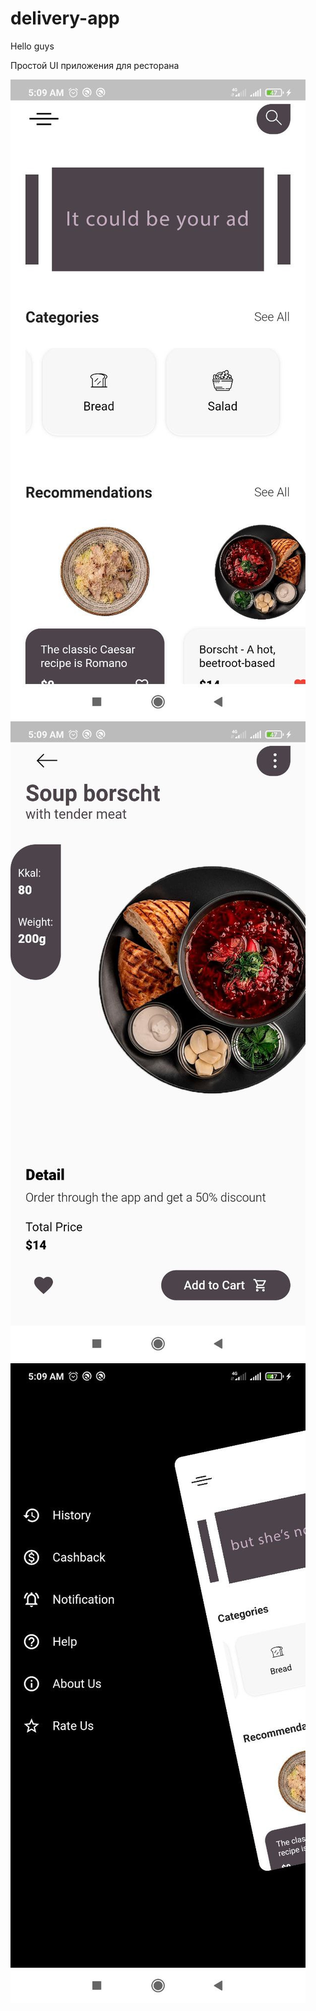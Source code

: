 # delivery-app

Hello guys

Простой UI приложения для ресторана

![Image alt](https://github.com/bedievis-y/delivery-app/blob/main/photo_2023-03-29_05-11-43.jpg)
![Image alt](https://github.com/bedievis-y/delivery-app/blob/main/photo_2023-03-29_05-11-42.jpg)
![Image alt](https://github.com/bedievis-y/delivery-app/blob/main/photo_2023-03-29_05-11-42%20(2).jpg)
